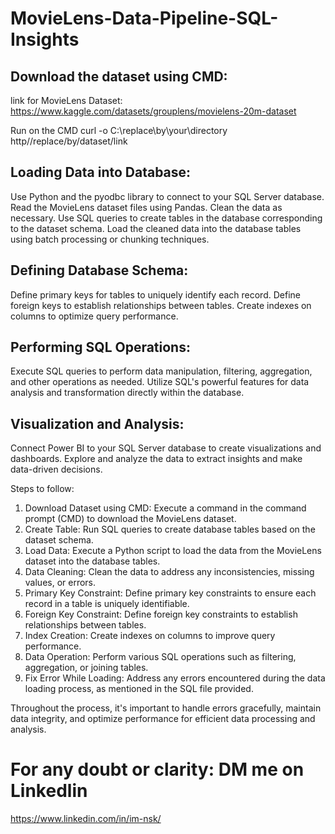 # MovieLens-Data-Pipeline-SQL-Insights
## Download the dataset using CMD:
link for MovieLens Dataset: https://www.kaggle.com/datasets/grouplens/movielens-20m-dataset

Run on the CMD
curl -o C:\replace\by\your\directory http//replace/by/dataset/link

## Loading Data into Database:
Use Python and the pyodbc library to connect to your SQL Server database.
Read the MovieLens dataset files using Pandas.
Clean the data as necessary.
Use SQL queries to create tables in the database corresponding to the dataset schema.
Load the cleaned data into the database tables using batch processing or chunking techniques.

## Defining Database Schema:
Define primary keys for tables to uniquely identify each record.
Define foreign keys to establish relationships between tables.
Create indexes on columns to optimize query performance.

## Performing SQL Operations:
Execute SQL queries to perform data manipulation, filtering, aggregation, and other operations as needed.
Utilize SQL's powerful features for data analysis and transformation directly within the database.

## Visualization and Analysis:
Connect Power BI to your SQL Server database to create visualizations and dashboards.
Explore and analyze the data to extract insights and make data-driven decisions.

Steps to follow:
1. Download Dataset using CMD:
Execute a command in the command prompt (CMD) to download the MovieLens dataset.
2. Create Table:
Run SQL queries to create database tables based on the dataset schema.
3. Load Data:
Execute a Python script to load the data from the MovieLens dataset into the database tables.
4. Data Cleaning:
Clean the data to address any inconsistencies, missing values, or errors.
5. Primary Key Constraint:
Define primary key constraints to ensure each record in a table is uniquely identifiable.
6. Foreign Key Constraint:
Define foreign key constraints to establish relationships between tables.
7. Index Creation:
Create indexes on columns to improve query performance.
8. Data Operation:
Perform various SQL operations such as filtering, aggregation, or joining tables.
9. Fix Error While Loading:
Address any errors encountered during the data loading process, as mentioned in the SQL file provided.

Throughout the process, it's important to handle errors gracefully, maintain data integrity, and optimize performance for efficient data processing and analysis.

# For any doubt or clarity: DM me on Linkedlin
https://www.linkedin.com/in/im-nsk/
